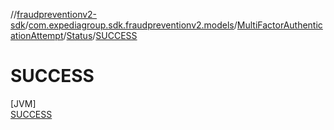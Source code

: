 //[fraudpreventionv2-sdk](../../../../../index.md)/[com.expediagroup.sdk.fraudpreventionv2.models](../../../index.md)/[MultiFactorAuthenticationAttempt](../../index.md)/[Status](../index.md)/[SUCCESS](index.md)

# SUCCESS

[JVM]\
[SUCCESS](index.md)

